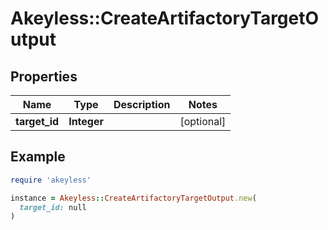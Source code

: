 # Akeyless::CreateArtifactoryTargetOutput

## Properties

| Name | Type | Description | Notes |
| ---- | ---- | ----------- | ----- |
| **target_id** | **Integer** |  | [optional] |

## Example

```ruby
require 'akeyless'

instance = Akeyless::CreateArtifactoryTargetOutput.new(
  target_id: null
)
```

